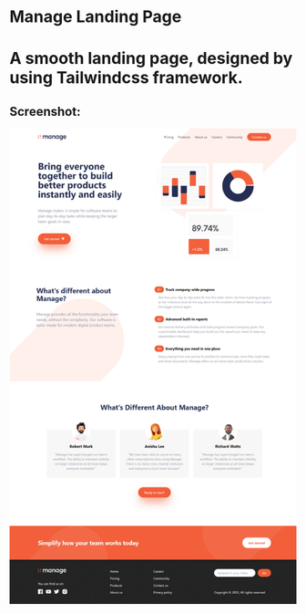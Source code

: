 # Manage Landing Page

# A smooth landing page, designed by using Tailwindcss framework.

## Screenshot:

![Large Screens](https://github.com/nayel969/Manage-landing-page/blob/main/imgs/Screenshot.png?raw=true)

